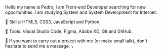 Hello my name is Pedro, I am Front-end Developer searching for new opportunities.
I am studying System and System Development for Internet.

🦄 Skills: HTML5, CSS3, JavaScript and Python.

💼 Tools: Visual Studio Code, Figma, Adobe XD, Git and GitHub.

💌 If you want to carry out a project with me (or make small talk), don't hesitate to send me a message: ⤵️
